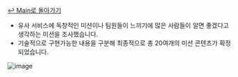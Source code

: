 [↩ Main로 돌아가기](https://lab.ssafy.com/s05-final/S05P31A403)

- 유사 서비스에 독창적인 미션이나 팀원들이 느끼기에 많은 사람들이 알면 좋겠다고 생각하는 미션을 조사했습니다.
- 기술적으로 구현가능한 내용을 구분해 최종적으로 총 20여개의 미션 콘텐츠가 확정되었습니다.

![image](https://user-images.githubusercontent.com/45550607/142360392-59278b86-23fb-44ac-8402-0ca57c6320af.png)

